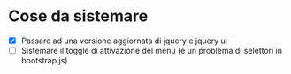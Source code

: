 # Cose da sistemare

- [x] Passare ad una versione aggiornata di jquery e jquery ui
- [ ] Sistemare il toggle di attivazione del menu (è un problema di selettori in bootstrap.js)
